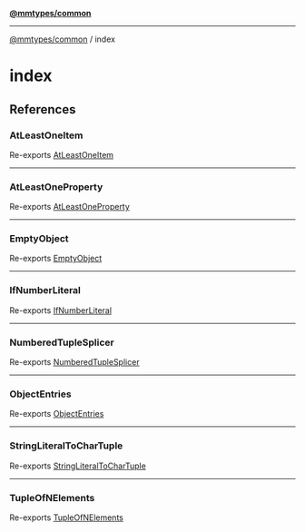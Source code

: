 [**@mmtypes/common**](../README.md)

***

[@mmtypes/common](../modules.md) / index

# index

## References

### AtLeastOneItem

Re-exports [AtLeastOneItem](../utility/array/type-aliases/AtLeastOneItem.md)

***

### AtLeastOneProperty

Re-exports [AtLeastOneProperty](../utility/object/type-aliases/AtLeastOneProperty.md)

***

### EmptyObject

Re-exports [EmptyObject](../utility/object/type-aliases/EmptyObject.md)

***

### IfNumberLiteral

Re-exports [IfNumberLiteral](../utility/comparison/type-aliases/IfNumberLiteral.md)

***

### NumberedTupleSplicer

Re-exports [NumberedTupleSplicer](../utility/array/type-aliases/NumberedTupleSplicer.md)

***

### ObjectEntries

Re-exports [ObjectEntries](../object/entries/type-aliases/ObjectEntries.md)

***

### StringLiteralToCharTuple

Re-exports [StringLiteralToCharTuple](../utility/array/type-aliases/StringLiteralToCharTuple.md)

***

### TupleOfNElements

Re-exports [TupleOfNElements](../utility/array/type-aliases/TupleOfNElements.md)
